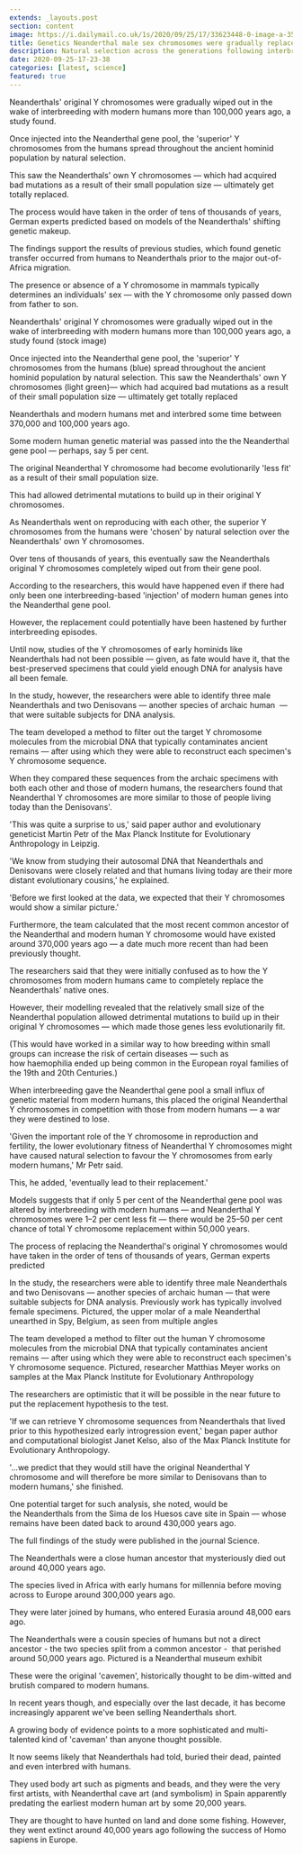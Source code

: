 ```yaml
---
extends: _layouts.post
section: content
image: https://i.dailymail.co.uk/1s/2020/09/25/17/33623448-0-image-a-35_1601049638621.jpg 
title: Genetics Neanderthal male sex chromosomes were gradually replaced by superior modern human genes  
description: Natural selection across the generations following interbreeding would have seen the Neanderthals original Y chromosomes gradually replaced, German researchers said. 
date: 2020-09-25-17-23-38 
categories: [latest, science] 
featured: true 
--- 
```

Neanderthals' original Y chromosomes were gradually wiped out in the wake of interbreeding with modern humans more than 100,000 years ago, a study found.

Once injected into the Neanderthal gene pool, the 'superior' Y chromosomes from the humans spread throughout the ancient hominid population by natural selection.

This saw the Neanderthals' own Y chromosomes — which had acquired bad mutations as a result of their small population size — ultimately get totally replaced.

The process would have taken in the order of tens of thousands of years, German experts predicted based on models of the Neanderthals' shifting genetic makeup.

The findings support the results of previous studies, which found genetic transfer occurred from humans to Neanderthals prior to the major out-of-Africa migration. 

The presence or absence of a Y chromosome in mammals typically determines an individuals' sex — with the Y chromosome only passed down from father to son.

Neanderthals' original Y chromosomes were gradually wiped out in the wake of interbreeding with modern humans more than 100,000 years ago, a study found (stock image)

Once injected into the Neanderthal gene pool, the 'superior' Y chromosomes from the humans (blue) spread throughout the ancient hominid population by natural selection. This saw the Neanderthals' own Y chromosomes (light green)— which had acquired bad mutations as a result of their small population size — ultimately get totally replaced

Neanderthals and modern humans met and interbred some time between 370,000 and 100,000 years ago. 

Some modern human genetic material was passed into the the Neanderthal gene pool — perhaps, say 5 per cent.

The original Neanderthal Y chromosome had become evolutionarily 'less fit' as a result of their small population size.

This had allowed detrimental mutations to build up in their original Y chromosomes. 

As Neanderthals went on reproducing with each other, the superior Y chromosomes from the humans were 'chosen' by natural selection over the Neanderthals' own Y chromosomes. 

Over tens of thousands of years, this eventually saw the Neanderthals original Y chromosomes completely wiped out from their gene pool.

According to the researchers, this would have happened even if there had only been one interbreeding-based 'injection' of modern human genes into the Neanderthal gene pool. 







However, the replacement could potentially have been hastened by further interbreeding episodes.

Until now, studies of the Y chromosomes of early hominids like Neanderthals had not been possible — given, as fate would have it, that the best-preserved specimens that could yield enough DNA for analysis have all been female.

In the study, however, the researchers were able to identify three male Neanderthals and two Denisovans — another species of archaic human  — that were suitable subjects for DNA analysis.

The team developed a method to filter out the target Y chromosome molecules from the microbial DNA that typically contaminates ancient remains — after using which they were able to reconstruct each specimen's Y chromosome sequence.

When they compared these sequences from the archaic specimens with both each other and those of modern humans, the researchers found that Neanderthal Y chromosomes are more similar to those of people living today than the Denisovans'.

'This was quite a surprise to us,' said paper author and evolutionary geneticist Martin Petr of the Max Planck Institute for Evolutionary Anthropology in Leipzig.

'We know from studying their autosomal DNA that Neanderthals and Denisovans were closely related and that humans living today are their more distant evolutionary cousins,' he explained.

'Before we first looked at the data, we expected that their Y chromosomes would show a similar picture.'

Furthermore, the team calculated that the most recent common ancestor of the Neanderthal and modern human Y chromosome would have existed around 370,000 years ago — a date much more recent than had been previously thought. 

The researchers said that they were initially confused as to how the Y chromosomes from modern humans came to completely replace the Neanderthals' native ones.

However, their modelling revealed that the relatively small size of the Neanderthal population allowed detrimental mutations to build up in their original Y chromosomes — which made those genes less evolutionarily fit.

(This would have worked in a similar way to how breeding within small groups can increase the risk of certain diseases — such as how haemophilia ended up being common in the European royal families of the 19th and 20th Centuries.)

When interbreeding gave the Neanderthal gene pool a small influx of genetic material from modern humans, this placed the original Neanderthal Y chromosomes in competition with those from modern humans — a war they were destined to lose.

'Given the important role of the Y chromosome in reproduction and fertility, the lower evolutionary fitness of Neanderthal Y chromosomes might have caused natural selection to favour the Y chromosomes from early modern humans,' Mr Petr said.

This, he added, 'eventually lead to their replacement.' 

Models suggests that if only 5 per cent of the Neanderthal gene pool was altered by interbreeding with modern humans — and Neanderthal Y chromosomes were 1–2 per cent less fit — there would be 25–50 per cent chance of total Y chromosome replacement within 50,000 years.

The process of replacing the Neanderthal's original Y chromosomes would have taken in the order of tens of thousands of years, German experts predicted 

In the study, the researchers were able to identify three male Neanderthals and two Denisovans — another species of archaic human — that were suitable subjects for DNA analysis. Previously work has typically involved female specimens. Pictured, the upper molar of a male Neanderthal unearthed in Spy, Belgium, as seen from multiple angles

The team developed a method to filter out the human Y chromosome molecules from the microbial DNA that typically contaminates ancient remains — after using which they were able to reconstruct each specimen's Y chromosome sequence. Pictured, researcher Matthias Meyer works on samples at the Max Planck Institute for Evolutionary Anthropology

The researchers are optimistic that it will be possible in the near future to put the replacement hypothesis to the test.

'If we can retrieve Y chromosome sequences from Neanderthals that lived prior to this hypothesized early introgression event,' began paper author and computational biologist Janet Kelso, also of the Max Planck Institute for Evolutionary Anthropology.

'...we predict that they would still have the original Neanderthal Y chromosome and will therefore be more similar to Denisovans than to modern humans,' she finished.

One potential target for such analysis, she noted, would be the Neanderthals from the Sima de los Huesos cave site in Spain — whose remains have been dated back to around 430,000 years ago.

The full findings of the study were published in the journal Science.

The Neanderthals were a close human ancestor that mysteriously died out around 40,000 years ago.

The species lived in Africa with early humans for millennia before moving across to Europe around 300,000 years ago.

They were later joined by humans, who entered Eurasia around 48,000 ears ago.  

The Neanderthals were a cousin species of humans but not a direct ancestor - the two species split from a common ancestor -  that perished around 50,000 years ago. Pictured is a Neanderthal museum exhibit

These were the original 'cavemen', historically thought to be dim-witted and brutish compared to modern humans.

In recent years though, and especially over the last decade, it has become increasingly apparent we've been selling Neanderthals short.

A growing body of evidence points to a more sophisticated and multi-talented kind of 'caveman' than anyone thought possible.

It now seems likely that Neanderthals had told, buried their dead, painted and even interbred with humans.   

They used body art such as pigments and beads, and they were the very first artists, with Neanderthal cave art (and symbolism) in Spain apparently predating the earliest modern human art by some 20,000 years.

They are thought to have hunted on land and done some fishing. However, they went extinct around 40,000 years ago following the success of Homo sapiens in Europe.  

